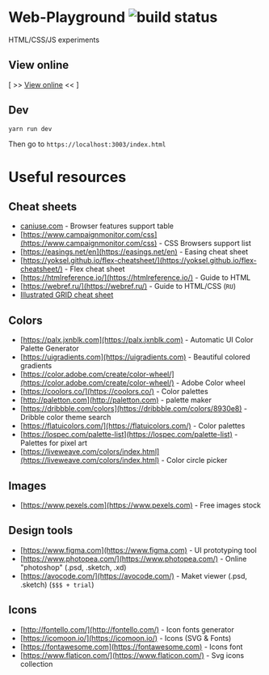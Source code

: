 # Web-Playground ![build status](https://github.com/avin/web-playground/actions/workflows/publish.yml/badge.svg)

HTML/CSS/JS experiments

## View online

[ >> [View online](https://avin.github.io/web-playground/) << ]

## Dev

```sh
yarn run dev
```

Then go to `https://localhost:3003/index.html`

# Useful resources

## Cheat sheets

- [caniuse.com](https://caniuse.com/) - Browser features support table
- [https://www.campaignmonitor.com/css](https://www.campaignmonitor.com/css) - CSS Browsers support list
- [https://easings.net/en](https://easings.net/en) - Easing cheat sheet
- [https://yoksel.github.io/flex-cheatsheet/](https://yoksel.github.io/flex-cheatsheet/) - Flex cheat sheet
- [https://htmlreference.io/](https://htmlreference.io/) - Guide to HTML
- [https://webref.ru/](https://webref.ru/) - Guide to HTML/CSS (`RU`)
- [Illustrated GRID cheat sheet](https://dev.to/joyshaheb/css-grid-cheat-sheet-illustrated-in-2021-1a3)

## Colors

- [https://palx.jxnblk.com](https://palx.jxnblk.com) - Automatic UI Color Palette Generator
- [https://uigradients.com](https://uigradients.com) - Beautiful colored gradients
- [https://color.adobe.com/create/color-wheel/](https://color.adobe.com/create/color-wheel/) - Adobe Color wheel
- [https://coolors.co/](https://coolors.co/) - Color palettes
- [http://paletton.com](http://paletton.com) - palette maker
- [https://dribbble.com/colors](https://dribbble.com/colors/8930e8) - Dribble color theme search
- [https://flatuicolors.com/](https://flatuicolors.com/) - Color palettes
- [https://lospec.com/palette-list](https://lospec.com/palette-list) - Palettes for pixel art
- [https://liveweave.com/colors/index.html](https://liveweave.com/colors/index.html) - Color circle picker

## Images

- [https://www.pexels.com](https://www.pexels.com) - Free images stock

## Design tools

- [https://www.figma.com](https://www.figma.com) - UI prototyping tool
- [https://www.photopea.com/](https://www.photopea.com/) - Online "photoshop" (.psd, .sketch, .xd)
- [https://avocode.com/](https://avocode.com/) - Maket viewer (.psd, .sketch) (`$$$ + trial`)

## Icons

- [http://fontello.com/](http://fontello.com/) - Icon fonts generator
- [https://icomoon.io/](https://icomoon.io/) - Icons (SVG & Fonts)
- [https://fontawesome.com](https://fontawesome.com) - Icons font
- [https://www.flaticon.com/](https://www.flaticon.com/) - Svg icons collection
